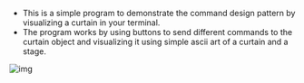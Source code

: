 - This is a simple program to demonstrate the command design pattern by visualizing a curtain in your terminal.
- The program works by using buttons to send different commands to the curtain object and visualizing it using simple ascii art of a curtain and a stage.

![img](https://cdn.imgchest.com/files/wye3c92zv4b.png)